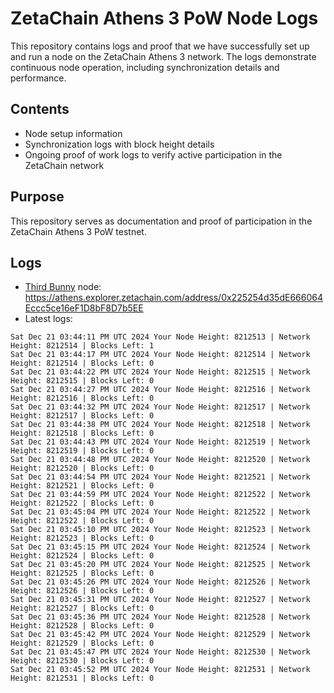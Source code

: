 # ZetaChain Athens 3 PoW Node Logs
This repository contains logs and proof that we have successfully set up and run a node on the ZetaChain Athens 3 network. The logs demonstrate continuous node operation, including synchronization details and performance.

## Contents
- Node setup information
- Synchronization logs with block height details
- Ongoing proof of work logs to verify active participation in the ZetaChain network

## Purpose
This repository serves as documentation and proof of participation in the ZetaChain Athens 3 PoW testnet.

## Logs

- [Third Bunny](https://thirdbunny.xyz/) node: https://athens.explorer.zetachain.com/address/0x225254d35dE666064Eccc5ce16eF1D8bF8D7b5EE
- Latest logs:
```
Sat Dec 21 03:44:11 PM UTC 2024 Your Node Height: 8212513 | Network Height: 8212514 | Blocks Left: 1
Sat Dec 21 03:44:17 PM UTC 2024 Your Node Height: 8212514 | Network Height: 8212514 | Blocks Left: 0
Sat Dec 21 03:44:22 PM UTC 2024 Your Node Height: 8212515 | Network Height: 8212515 | Blocks Left: 0
Sat Dec 21 03:44:27 PM UTC 2024 Your Node Height: 8212516 | Network Height: 8212516 | Blocks Left: 0
Sat Dec 21 03:44:32 PM UTC 2024 Your Node Height: 8212517 | Network Height: 8212517 | Blocks Left: 0
Sat Dec 21 03:44:38 PM UTC 2024 Your Node Height: 8212518 | Network Height: 8212518 | Blocks Left: 0
Sat Dec 21 03:44:43 PM UTC 2024 Your Node Height: 8212519 | Network Height: 8212519 | Blocks Left: 0
Sat Dec 21 03:44:48 PM UTC 2024 Your Node Height: 8212520 | Network Height: 8212520 | Blocks Left: 0
Sat Dec 21 03:44:54 PM UTC 2024 Your Node Height: 8212521 | Network Height: 8212521 | Blocks Left: 0
Sat Dec 21 03:44:59 PM UTC 2024 Your Node Height: 8212522 | Network Height: 8212522 | Blocks Left: 0
Sat Dec 21 03:45:04 PM UTC 2024 Your Node Height: 8212522 | Network Height: 8212522 | Blocks Left: 0
Sat Dec 21 03:45:10 PM UTC 2024 Your Node Height: 8212523 | Network Height: 8212523 | Blocks Left: 0
Sat Dec 21 03:45:15 PM UTC 2024 Your Node Height: 8212524 | Network Height: 8212524 | Blocks Left: 0
Sat Dec 21 03:45:20 PM UTC 2024 Your Node Height: 8212525 | Network Height: 8212525 | Blocks Left: 0
Sat Dec 21 03:45:26 PM UTC 2024 Your Node Height: 8212526 | Network Height: 8212526 | Blocks Left: 0
Sat Dec 21 03:45:31 PM UTC 2024 Your Node Height: 8212527 | Network Height: 8212527 | Blocks Left: 0
Sat Dec 21 03:45:36 PM UTC 2024 Your Node Height: 8212528 | Network Height: 8212528 | Blocks Left: 0
Sat Dec 21 03:45:42 PM UTC 2024 Your Node Height: 8212529 | Network Height: 8212529 | Blocks Left: 0
Sat Dec 21 03:45:47 PM UTC 2024 Your Node Height: 8212530 | Network Height: 8212530 | Blocks Left: 0
Sat Dec 21 03:45:52 PM UTC 2024 Your Node Height: 8212531 | Network Height: 8212531 | Blocks Left: 0
```
